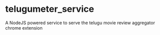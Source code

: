 # telugumeter_service
A NodeJS powered service to serve the telugu movie review aggregator chrome extension
